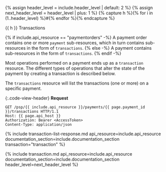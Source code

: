 {% assign header_level = include.header_level | default: 2 %}
{% assign next_header_level = header_level | plus: 1 %}
{% capture h %}{% for i in (1..header_level) %}#{% endfor %}{% endcapture %}

{{ h }} Transactions

{% if include.api_resource == "paymentorders" -%}
A payment order contains one or more `payment` sub-resources, which in turn
contains sub-resources in the form of `transactions`.
{% else -%}
A payment contains sub-resources in the form of `transactions`.
{% endif -%}

Most operations performed on a payment ends up as a `transaction` resource. The
different types of operations that alter the state of the payment by creating a
transaction is described below.

The `transactions` resource will list the transactions (one or more) on a
specific payment.

{:.code-view-header}
**Request**

```http
GET /psp/{{ include.api_resource }}/payments/{{ page.payment_id }}/transactions HTTP/1.1
Host: {{ page.api_host }}
Authorization: Bearer <AccessToken>
Content-Type: application/json
```

{% include transaction-list-response.md
    api_resource=include.api_resource
    documentation_section=include.documentation_section
    transaction="transaction" %}

{% include transaction.md
    api_resource=include.api_resource
    documentation_section=include.documentation_section
    header_level=next_header_level %}
